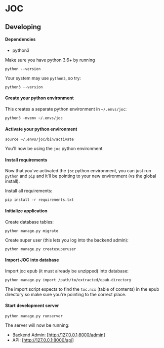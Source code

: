 # JOC

## Developing

#### Dependencies

- python3

Make sure you have python 3.6+ by running

    python --version

Your system may use `python3`, so try:

    python3 --version

#### Create your python environment

This creates a separate python environment in `~/.envs/joc`:

    python3 -mvenv ~/.envs/joc

#### Activate your python environment

    source ~/.envs/joc/bin/activate

You'll now be using the `joc` python environment

#### Install requirements

Now that you've activated the `joc` python environment, you can just run `python` and `pip` and it'll be pointing
to your new environment (vs the global install).

Install all requirements:

    pip install -r requirements.txt

#### Initialize application

Create database tables:

    python manage.py migrate

Create super user (this lets you log into the backend admin):

    python manage.py createsuperuser

#### Import JOC into database

Import joc epub (it must already be unzipped) into database:

    python manage.py import /path/to/extracted/epub-directory

The import script expects to find the `toc.ncx` (table of contents) in the epub directory so make sure you're pointing to the correct place.

#### Start development server

    python manage.py runserver

The server will now be running:

- Backend Admin: [http://127.0.0.1:8000/admin]
- API: [http://127.0.0.1:8000/api]

